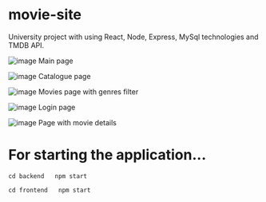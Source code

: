 # movie-site
University project with using React, Node, Express, MySql technologies and TMDB API.


![image](https://github.com/gviktoriia/movie-site/assets/75883183/dd84c872-517f-42ea-afad-dc21b2ce1e85)
Main page


![image](https://github.com/gviktoriia/movie-site/assets/75883183/92f2ef85-a18e-4e91-afa4-0af8fa39cded)
Catalogue page


![image](https://github.com/gviktoriia/movie-site/assets/75883183/bc83be88-70d1-4ae6-99ed-7e45d63cf30a)
Movies page with genres filter


![image](https://github.com/gviktoriia/movie-site/assets/75883183/2f0cad43-4399-4ba8-b149-c63d32370be7)
Login page


![image](https://github.com/gviktoriia/movie-site/assets/75883183/6c03541f-aacf-4812-bc72-9d9aec37e9da)
Page with movie details


<h1>For starting the application...</h1>

`cd backend  
npm start  `

`cd frontend  
npm start  `

